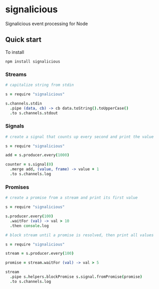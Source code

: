 # signalicious
Signalicious event processing for Node

## Quick start

To install 

``` 
npm install signalicious
```

### Streams

```coffeescript
# capitalize string from stdin

s = require "signalicious"

s.channels.stdin
  .pipe (data, cb) -> cb data.toString().toUpperCase()
  .to s.channels.stdout
```

### Signals

```coffeescript
# create a signal that counts up every second and print the value

s = require "signalicious"

add = s.producer.every(1000)

counter = s.signal(0)
  .merge add, (value, frame) -> value + 1
  .to s.channels.log
```

### Promises

```coffeescript
# create a promise from a stream and print its first value

s = require "signalicious"

s.producer.every(100)
  .waitFor (val) -> val > 10
  .then console.log
```

```coffeescript
# block stream until a promise is resolved, then print all values

s = require "signalicious"

stream = s.producer.every(100)

promise = stream.waitFor (val) -> val > 5

stream
  .pipe s.helpers.blockPromise s.signal.fromPromise(promise)
  .to s.channels.log
```

